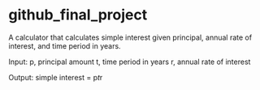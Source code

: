 # github_final_project

A calculator that calculates simple interest given principal, annual rate of interest, and time period in years.

Input:
   p, principal amount
   t, time period in years
   r, annual rate of interest

Output:
   simple interest = p*t*r
